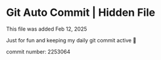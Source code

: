 # Git Auto Commit | Hidden File

This file was added Feb 12, 2025

Just for fun and keeping my daily git commit active 🤪

commit number: 2253064
